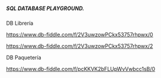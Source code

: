 ##### SQL DATABASE PLAYGROUND.

DB Librería

https://www.db-fiddle.com/f/2V3uwzowPCkx53757rhpwx/0

https://www.db-fiddle.com/f/2V3uwzowPCkx53757rhpwx/2

DB Paquetería

https://www.db-fiddle.com/f/pcKKVK2bFLUpWvVwbcc1sB/0
